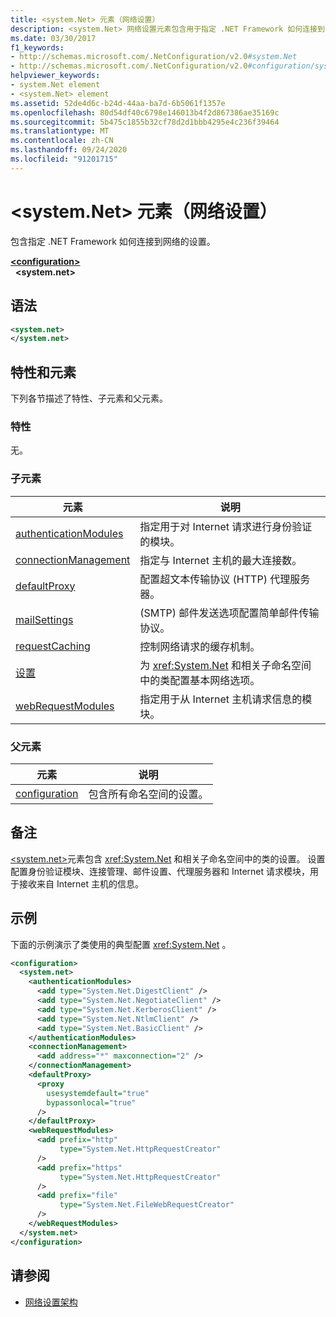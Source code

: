 ```yaml
---
title: <system.Net> 元素（网络设置）
description: <system.Net> 网络设置元素包含用于指定 .NET Framework 如何连接到 .NET Framework 中的网络选项的设置。
ms.date: 03/30/2017
f1_keywords:
- http://schemas.microsoft.com/.NetConfiguration/v2.0#system.Net
- http://schemas.microsoft.com/.NetConfiguration/v2.0#configuration/system.Net
helpviewer_keywords:
- system.Net element
- <system.Net> element
ms.assetid: 52de4d6c-b24d-44aa-ba7d-6b5061f1357e
ms.openlocfilehash: 80d54df40c6798e146013b4f2d867386ae35169c
ms.sourcegitcommit: 5b475c1855b32cf78d2d1bbb4295e4c236f39464
ms.translationtype: MT
ms.contentlocale: zh-CN
ms.lasthandoff: 09/24/2020
ms.locfileid: "91201715"
---
```

# <a name="systemnet-element-network-settings"></a>\<system.Net> 元素（网络设置）

包含指定 .NET Framework 如何连接到网络的设置。  
  
[**\<configuration>**](../configuration-element.md)  
&nbsp;&nbsp;**\<system.net>**  
  
## <a name="syntax"></a>语法  
  
```xml  
<system.net>
</system.net>  
```  
  
## <a name="attributes-and-elements"></a>特性和元素  

 下列各节描述了特性、子元素和父元素。  
  
### <a name="attributes"></a>特性  

 无。  
  
### <a name="child-elements"></a>子元素  
  
|**元素**|**说明**|  
|-----------------|---------------------|  
|[authenticationModules](authenticationmodules-element-network-settings.md)|指定用于对 Internet 请求进行身份验证的模块。|  
|[connectionManagement](connectionmanagement-element-network-settings.md)|指定与 Internet 主机的最大连接数。|  
|[defaultProxy](defaultproxy-element-network-settings.md)|配置超文本传输协议 (HTTP) 代理服务器。|  
|[mailSettings](mailsettings-element-network-settings.md)| (SMTP) 邮件发送选项配置简单邮件传输协议。|  
|[requestCaching](requestcaching-element-network-settings.md)|控制网络请求的缓存机制。|  
|[设置](settings-element-network-settings.md)|为 <xref:System.Net> 和相关子命名空间中的类配置基本网络选项。|  
|[webRequestModules](webrequestmodules-element-network-settings.md)|指定用于从 Internet 主机请求信息的模块。|  
  
### <a name="parent-elements"></a>父元素  
  
|**元素**|**说明**|  
|-----------------|---------------------|  
|[configuration](../configuration-element.md)|包含所有命名空间的设置。|  
  
## <a name="remarks"></a>备注  

 [\<system.net>](system-net-element-network-settings.md)元素包含 <xref:System.Net> 和相关子命名空间中的类的设置。 设置配置身份验证模块、连接管理、邮件设置、代理服务器和 Internet 请求模块，用于接收来自 Internet 主机的信息。  
  
## <a name="example"></a>示例  

 下面的示例演示了类使用的典型配置 <xref:System.Net> 。  
  
```xml  
<configuration>  
  <system.net>  
    <authenticationModules>  
      <add type="System.Net.DigestClient" />  
      <add type="System.Net.NegotiateClient" />  
      <add type="System.Net.KerberosClient" />  
      <add type="System.Net.NtlmClient" />  
      <add type="System.Net.BasicClient" />  
    </authenticationModules>  
    <connectionManagement>  
      <add address="*" maxconnection="2" />  
    </connectionManagement>  
    <defaultProxy>  
      <proxy  
        usesystemdefault="true"  
        bypassonlocal="true"  
      />  
    </defaultProxy>  
    <webRequestModules>  
      <add prefix="http"  
           type="System.Net.HttpRequestCreator"  
      />  
      <add prefix="https"  
           type="System.Net.HttpRequestCreator"  
      />  
      <add prefix="file"  
           type="System.Net.FileWebRequestCreator"  
      />  
    </webRequestModules>  
  </system.net>  
</configuration>  
```  
  
## <a name="see-also"></a>请参阅

- [网络设置架构](index.md)
